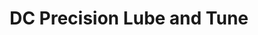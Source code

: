 ---
title: "DC Precision Lube and Tune"
url: /roseburg/dc-precision-lube-and-tune/
shop: Autowerkstatt
---
